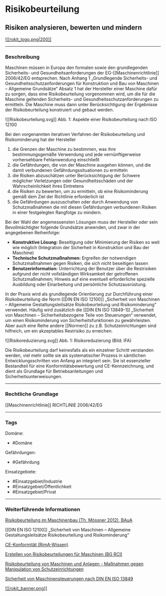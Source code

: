 # Risikobeurteilung

## Risiken analysieren, bewerten und mindern


[![[rokit_logo.png|200]]](https://public-robots.de/)

***

### Beschreibung

Maschinen müssen in Europa den formalen sowie den grundlegenden Sicherheits- und Gesundheitsanforderungen der EG-[[Maschinenrichtlinie]] 2006/42/EG entsprechen. Nach Anhang 1 „Grundlegende Sicherheits- und Gesundheitsschutzanforderungen für Konstruktion und Bau von Maschinen – Allgemeine Grundsätze“ Absatz 1 hat der Hersteller einer Maschine dafür zu sorgen, dass eine Risikobeurteilung vorgenommen wird, um die für die Maschine geltenden Sicherheits- und Gesundheitsschutzanforderungen zu ermitteln. Die Maschine muss dann unter Berücksichtigung der Ergebnisse der Risikobeurteilung konstruiert und gebaut werden.

![[Risikobeurteilung.svg]]
Abb. 1: Aspekte einer Risikobeurteilung nach ISO 12100


Bei den vorgenannten iterativen Verfahren der Risikobeurteilung und Risikominderung hat der Hersteller
1. die Grenzen der Maschine zu bestimmen, was ihre bestimmungsgemäße Verwendung und jede vernünftigerweise vorhersehbare Fehlanwendung einschließt
2. die Gefährdungen, die von der Maschine ausgehen können, und die damit verbundenen Gefährdungssituationen zu ermitteln
3. die Risiken abzuschätzen unter Berücksichtigung der Schwere möglicher Verletzungen oder Gesundheitsschäden und der Wahrscheinlichkeit ihres Eintretens
4. die Risiken zu bewerten, um zu ermitteln, ob eine Risikominderung gemäß dem Ziel der Richtlinie erforderlich ist
5. die Gefährdungen auszuschalten oder durch Anwendung von Schutzmaßnahmen die mit diesen Gefährdungen verbundenen Risiken in einer festgelegten Rangfolge zu mindern.

Bei der Wahl der angemessensten Lösungen muss der Hersteller oder sein Bevollmächtigter folgende Grundsätze anwenden, und zwar in der angegebenen Reihenfolge:

- **Konstruktive Lösung:** Beseitigung oder Minimierung der Risiken so weit wie möglich (Integration der Sicherheit in Konstruktion und Bau der Maschine)
- **Technische Schutzmaßnahmen:** Ergreifen der notwendigen Schutzmaßnahmen gegen Risiken, die sich nicht beseitigen lassen
- **Benutzerinformation:** Unterrichtung der Benutzer über die Restrisiken aufgrund der nicht vollständigen Wirksamkeit der getroffenen Schutzmaßnahmen; Hinweis auf eine eventuell erforderliche spezielle Ausbildung oder Einarbeitung und persönliche Schutzausrüstung.

In der Praxis wird als grundlegende Orientierung zur Durchführung einer Risikobeurteilung die Norm [[DIN EN ISO 12100]] „Sicherheit von Maschinen – Allgemeine Gestaltungsleitsätze Risikobeurteilung und Risikominderung“ verwendet. Häufig wird zusätzlich die [[DIN EN ISO 13849-1]] „Sicherheit von Maschinen – Sicherheitsbezogene Teile von Steuerungen“ verwendet, um einen Risikominderung von Sicherheitsfunktionen zu gewährleisten. Aber auch eine Reihe andere [[Normen]] zu z.B. Schutzeinrichtungen sind hilfreich, um ein akzeptables Restrisiko zu erreichen.

![[Risikoreduzierung.svg]]
Abb. 1: Risikoreduzierung (Bild: IFA)

Die Risikobeurteilung darf keinesfalls als ein einzelner Schritt verstanden werden, viel mehr sollte sie als systematischer Prozess in sämtlichen Entwicklungsschritten von Anfang an integriert sein. Sie ist essenzieller Bestandteil für eine Konformitätsbewertung und CE-Kennzeichnung, und dient als Grundlage für Betriebsanleitungen und Sicherheitsunterweisungen.

***
### Rechtliche Grundlage

[[Maschinenrichtlinie]] RICHTLINIE 2006/42/EG

***

### Tags

Domäne:

 - #Domäne

Gefährdungen:

- #Gefährdung 

Einsatzgebiete:

- #Einsatzgebiet/Industrie 
- #Einsatzgebiet/Öffentlichkeit 
- #Einsatzgebiet/Privat 



***

### Weiterführende Informationen

[Risikobeurteilung im Maschinenbau (Th. Mössner 2012), BAuA ](https://www.baua.de/DE/Angebote/Publikationen/Berichte/F2216)

[[DIN EN ISO 12100]] „Sicherheit von Maschinen – Allgemeine Gestaltungsleitsätze Risikobeurteilung und Risikominderung“

[CE-Konformität (RimA-Wissen)]([https://www.roboter-im-alltag.org/wissen-kategorie/cekonformitaet/)

[Erstellen von Risikobeurteilungen für Maschinen (BG RCI)](https://www.bgrci.de/fileadmin/BGRCI/Downloads/DL_Praevention/Fachwissen/Maschinensicherheit/2020-11-27_Risikobeurteilungen_f%C3%BCr_Maschinen_01.pdf)

[Risikobeurteilung von Maschinen und Anlagen - Maßnahmen gegen Manipulation von Schutzeinrichtungen](https://publikationen.dguv.de/regelwerk/publikationen-nach-fachbereich/holz-und-metall/maschinen-robotik-und-fertigungsautomation/3524/risikobeurteilung-von-maschinen-und-anlagen-massnahmen-gegen-manipulation-von-schutzeinrichtungen)

[Sicherheit von Maschinensteuerungen nach DIN EN ISO 13849](https://www.dguv.de/ifa/praxishilfen/praxishilfen-maschinenschutz/sicherheit-von-maschinensteuerungen/index.jsp)

[![[rokit_banner.png]]](https://public-robots.de/)